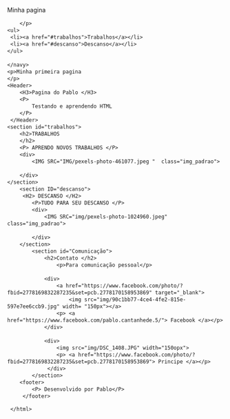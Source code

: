 <!DOCTYPE html>
<html lang="pt-br">
    <head>
        <meta charset="utf-8">
        <title>Pagina do Pablo</title>
        <link rel="stylesheet" type ="text/css" href="css/STYLE.CSS">
    </head>

<body>
    <navy>
        <p>
            Minha pagina

        </p>
    <ul>
     <li><a href="#trabalhos">Trabalhos</a></li>
     <li><a href="#descanso">Descanso</a></li>
    </ul>

    </navy> 
    <p>Minha primeira pagina     
    </p>
    <Header>
        <H3>Pagina do Pablo </H3>
        <P>
            Testando e aprendendo HTML
        </P>
     </Header>
    <section id="trabalhos">
        <h2>TRABALHOS
        </h2>
        <P> APRENDO NOVOS TRABALHOS </P>
        <div>
            <IMG SRC="IMG/pexels-photo-461077.jpeg "  class="img_padrao">

        </div>
    </section>
        <section ID="descanso">
         <H2> DESCANSO </H2>
            <P>TUDO PARA SEU DESCANSO </P>
            <div>
                <IMG SRC="img/pexels-photo-1024960.jpeg" class="img_padrao">
            
            </div>
        </section>
            <section id="Comunicação">
                <h2>Contato </h2>
                    <p>Para comunicação pessoal</p>
                
                <div>
                    <a href="https://www.facebook.com/photo/?fbid=2778169832287235&set=pcb.2778170158953869" target="_blank">
                        <img src="img/90c1bb77-4ce4-4fe2-815e-597e7ee6ccb9.jpg" width= "150px"></a>
                    <p> <a href="https://www.facebook.com/pablo.cantanhede.5/"> Facebook </a></p>
                </div>
                
                <div>
                    <img src="img/DSC_1408.JPG" width="150opx">
                    <p> <a href="https://www.facebook.com/photo/?fbid=2778169832287235&set=pcb.2778170158953869"> Principe </a></p>
                 </div>
            </section>
        <footer>
            <P> Desenvolvido por Pablo</P>
         </footer>
</body>


     </html>